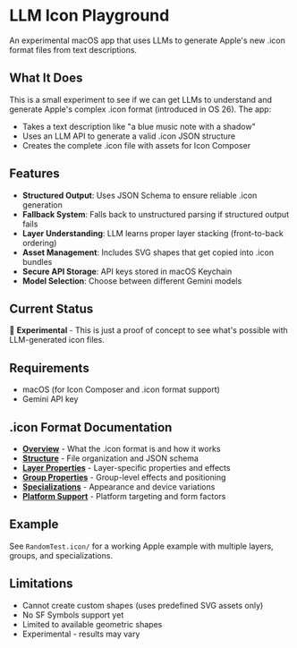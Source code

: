 # LLM Icon Playground

An experimental macOS app that uses LLMs to generate Apple's new .icon format files from text descriptions.

## What It Does

This is a small experiment to see if we can get LLMs to understand and generate Apple's complex .icon format (introduced in OS 26). The app:

- Takes a text description like "a blue music note with a shadow"
- Uses an LLM API to generate a valid .icon JSON structure
- Creates the complete .icon file with assets for Icon Composer

## Features

- **Structured Output**: Uses JSON Schema to ensure reliable .icon generation
- **Fallback System**: Falls back to unstructured parsing if structured output fails
- **Layer Understanding**: LLM learns proper layer stacking (front-to-back ordering)
- **Asset Management**: Includes SVG shapes that get copied into .icon bundles
- **Secure API Storage**: API keys stored in macOS Keychain
- **Model Selection**: Choose between different Gemini models

## Current Status

🧪 **Experimental** - This is just a proof of concept to see what's possible with LLM-generated icon files.

## Requirements

- macOS (for Icon Composer and .icon format support)
- Gemini API key

## .icon Format Documentation

- [**Overview**](docs/icon-format-overview.md) - What the .icon format is and how it works
- [**Structure**](docs/icon-format-structure.md) - File organization and JSON schema  
- [**Layer Properties**](docs/layer-properties.md) - Layer-specific properties and effects
- [**Group Properties**](docs/group-properties.md) - Group-level effects and positioning
- [**Specializations**](docs/specializations.md) - Appearance and device variations
- [**Platform Support**](docs/platform-support.md) - Platform targeting and form factors

## Example

See `RandomTest.icon/` for a working Apple example with multiple layers, groups, and specializations.

## Limitations

- Cannot create custom shapes (uses predefined SVG assets only)
- No SF Symbols support yet
- Limited to available geometric shapes
- Experimental - results may vary